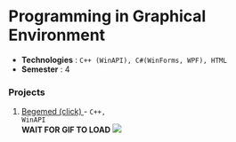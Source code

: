 # Programming in Graphical Environment

* **Technologies** : `C++ (WinAPI), C#(WinForms, WPF), HTML`
* **Semester** : 4

### Projects
1. [Begemed (click) ](/Gems-WinAPI) -		<code>C++, WinAPI</code>
<br> **WAIT FOR GIF TO LOAD**
![](src/begemed.gif)

